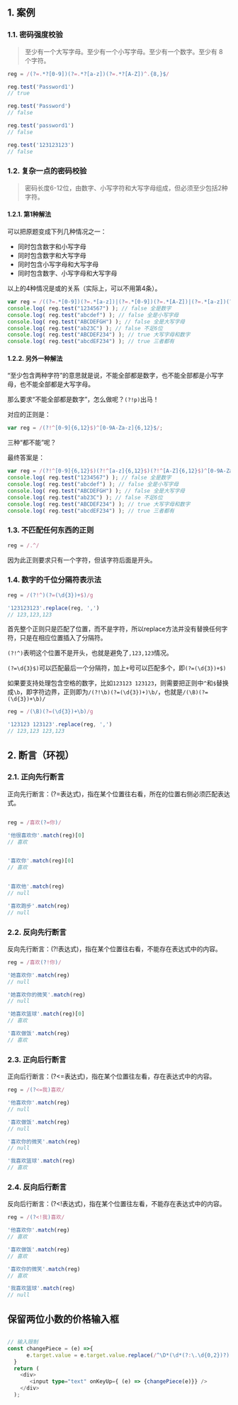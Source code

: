## 1. 案例


### 1.1. 密码强度校验

>至少有一个大写字母。至少有一个小写字母。至少有一个数字。至少有 8 个字符。

```js
reg = /(?=.*?[0-9])(?=.*?[a-z])(?=.*?[A-Z])^.{8,}$/

reg.test('Password1')
// true

reg.test('Password')
// false

reg.test('password1')
// false

reg.test('123123123')
// false
```

### 1.2. 复杂一点的密码校验

>密码长度6-12位，由数字、小写字符和大写字母组成，但必须至少包括2种字符。

#### 1.2.1. 第1种解法

可以把原题变成下列几种情况之一：

- 同时包含数字和小写字母
- 同时包含数字和大写字母
- 同时包含小写字母和大写字母
- 同时包含数字、小写字母和大写字母

以上的4种情况是或的关系（实际上，可以不用第4条）。


```js
var reg = /((?=.*[0-9])(?=.*[a-z])|(?=.*[0-9])(?=.*[A-Z])|(?=.*[a-z])(?=.*[A-Z]))^[0-9A-Za-z]{6,12}$/;
console.log( reg.test("1234567") ); // false 全是数字
console.log( reg.test("abcdef") ); // false 全是小写字母
console.log( reg.test("ABCDEFGH") ); // false 全是大写字母
console.log( reg.test("ab23C") ); // false 不足6位
console.log( reg.test("ABCDEF234") ); // true 大写字母和数字
console.log( reg.test("abcdEF234") ); // true 三者都有
```


#### 1.2.2. 另外一种解法

“至少包含两种字符”的意思就是说，不能全部都是数字，也不能全部都是小写字母，也不能全部都是大写字母。

那么要求“不能全部都是数字”，怎么做呢？`(?!p)`出马！

对应的正则是：


```js
var reg = /(?!^[0-9]{6,12}$)^[0-9A-Za-z]{6,12}$/;
```


三种“都不能”呢？

最终答案是：


```js
var reg = /(?!^[0-9]{6,12}$)(?!^[a-z]{6,12}$)(?!^[A-Z]{6,12}$)^[0-9A-Za-z]{6,12}$/;
console.log( reg.test("1234567") ); // false 全是数字
console.log( reg.test("abcdef") ); // false 全是小写字母
console.log( reg.test("ABCDEFGH") ); // false 全是大写字母
console.log( reg.test("ab23C") ); // false 不足6位
console.log( reg.test("ABCDEF234") ); // true 大写字母和数字
console.log( reg.test("abcdEF234") ); // true 三者都有
```


### 1.3. 不匹配任何东西的正则

```js
reg = /.^/
```

因为此正则要求只有一个字符，但该字符后面是开头。

### 1.4. 数字的千位分隔符表示法


```js
reg = /(?!^)(?=(\d{3})+$)/g

'123123123'.replace(reg, ',')
// 123,123,123
```

首先整个正则只是匹配了位置，而不是字符，所以replace方法并没有替换任何字符，只是在相应位置插入了分隔符。

`(?!^)`表明这个位置不是开头，也就是避免了`,123,123`情况。

`(?=\d{3}$)`可以匹配最后一个分隔符，加上`+`号可以匹配多个，即`(?=(\d{3})+$)`


如果要支持处理包含空格的数字，比如`123123 123123`，则需要把正则中`^`和`$`替换成`\b`，即字符边界，正则即为`/(?!\b)(?=(\d{3})+)\b/`，也就是`/(\B)(?=(\d{3})+\b)/`


```js
reg = /(\B)(?=(\d{3})+\b)/g

'123123 123123'.replace(reg, ',')
// 123,123 123,123
```

## 2. 断言（环视）

### 2.1. 正向先行断言

正向先行断言：(?=表达式)，指在某个位置往右看，所在的位置右侧必须匹配表达式。




```js

reg = /喜欢(?=你)/

'他很喜欢你'.match(reg)[0]
// 喜欢


'喜欢你'.match(reg)[0]
// 喜欢


'喜欢他'.match(reg)
// null

'喜欢跑步'.match(reg)
// null
```


### 2.2. 反向先行断言

反向先行断言：(?!表达式)，指在某个位置往右看，不能存在表达式中的内容。

```js
reg = /喜欢(?!你)/

'她喜欢你'.match(reg)
// null

'她喜欢你的微笑'.match(reg)
// null

'她喜欢篮球'.match(reg)[0]
// 喜欢

'喜欢做饭'.match(reg)
// 喜欢
```

### 2.3. 正向后行断言

正向后行断言：(?<=表达式)，指在某个位置往左看，存在表达式中的内容。


```js
reg = /(?<=我)喜欢/

'他喜欢你'.match(reg)
// null

'喜欢做饭'.match(reg)
// null

'喜欢你的微笑'.match(reg)
// null

'我喜欢篮球'.match(reg)
// 喜欢
```

### 2.4. 反向后行断言

反向后行断言：(?<!表达式)，指在某个位置往左看，不能存在表达式中的内容。


```js
reg = /(?<!我)喜欢/

'他喜欢你'.match(reg)
// 喜欢

'喜欢做饭'.match(reg)
// 喜欢

'喜欢你的微笑'.match(reg)
// 喜欢

'我喜欢篮球'.match(reg)
// null
```

## 保留两位小数的价格输入框


```ts

// 输入限制
const changePiece = (e) =>{
      e.target.value = e.target.value.replace(/^\D*(\d*(?:\.\d{0,2})?).*$/g, '$1');
  }
  return (
    <div>
       <input type="text" onKeyUp={ (e) => {changePiece(e)}} /> 
    </div>
  );
```